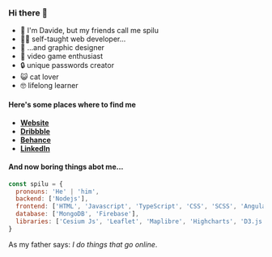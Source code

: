 ### Hi there 👋

- 🤙 I'm Davide, but my friends call me spilu
- 👨‍💻 self-taught web developer...
- 🎨 ...and graphic designer
- 👾 video game enthusiast
- 🔒 unique passwords creator
- 😺 cat lover
- 🤓 lifelong learner

#### Here's some places where to find me
* **[Website](https://daviderivolta.com)**
* **[Dribbble](https://dribbble.com/spilu)**
* **[Behance](https://behance.net/spilu)**
* **[LinkedIn](https://linkedin.com/in/davide-rivolta)**

#### And now boring things abot me...
```javascript
const spilu = {
  pronouns: 'He' | 'him',
  backend: ['Nodejs'],
  frontend: ['HTML', 'Javascript', 'TypeScript', 'CSS', 'SCSS', 'Angular', 'React', 'Web Components'],
  database: ['MongoDB', 'Firebase'],
  libraries: ['Cesium Js', 'Leaflet', 'Maplibre', 'Highcharts', 'D3.js', 'Bootstrap', 'Tailwind']
}
```
As my father says: *I do things that go online*.

<!--
**sp1lu/sp1lu** is a ✨ _special_ ✨ repository because its `README.md` (this file) appears on your GitHub profile.

Here are some ideas to get you started:

- 🔭 I’m currently working on ...
- 🌱 I’m currently learning ...
- 👯 I’m looking to collaborate on ...
- 🤔 I’m looking for help with ...
- 💬 Ask me about ...
- 📫 How to reach me: ...
- 😄 Pronouns: ...
- ⚡ Fun fact: ...
-->
